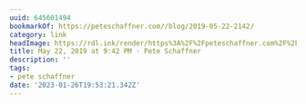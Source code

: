 ```yaml
---
uuid: 645601494
bookmarkOf: https://peteschaffner.com//blog/2019-05-22-2142/
category: link
headImage: https://rdl.ink/render/https%3A%2F%2Fpeteschaffner.com%2F%2Fblog%2F2019-05-22-2142%2F
title: May 22, 2019 at 9:42 PM · Pete Schaffner
description: ''
tags:
- pete schaffner
date: '2023-01-26T19:53:21.342Z'
---
```




